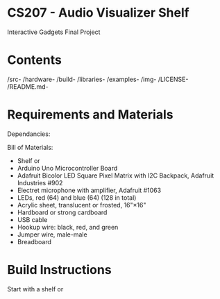 # CS207 - Audio Visualizer Shelf 
Interactive Gadgets Final Project 

# Contents 

/src- 
/hardware- 
/build- 
/libraries- 
/examples- 
/img-
/LICENSE- 
/README.md- 
# Requirements and Materials

Dependancies:

Bill of Materials:

- Shelf or 
- Arduino Uno Microcontroller Board 
- Adafruit Bicolor LED Square Pixel Matrix with I2C Backpack, Adafruit Industries #902 
- Electret microphone with amplifier, Adafruit #1063
- LEDs, red (64) and blue (64) (128 in total)
- Acrylic sheet, translucent or frosted, 16"×16" 
- Hardboard or strong cardboard 
- USB cable
- Hookup wire: black, red, and green
- Jumper wire, male-male
- Breadboard

# Build Instructions 

Start with a shelf or 
